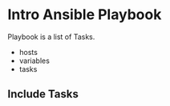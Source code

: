 # Intro Ansible Playbook

Playbook is a list of Tasks.
- hosts
- variables
- tasks

## Include Tasks

